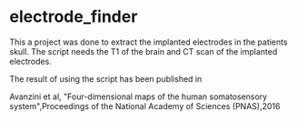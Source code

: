 # electrode_finder
This a project was done to extract the implanted electrodes in the patients skull. The script needs the T1 of the brain and CT scan of the implanted electrodes. 

The result of using the script has been published in 

Avanzini et al, "Four-dimensional maps of the human somatosensory system",Proceedings of the National Academy of Sciences (PNAS),2016

